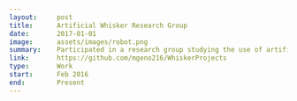 ```yaml
---
layout:     post
title:      Artificial Whisker Research Group
date:       2017-01-01
image:      assets/images/robot.png
summary:    Participated in a research group studying the use of artificial whiskers as sensors
link:       https://github.com/mgeno216/WhiskerProjects
type:       Work
start:      Feb 2016
end:        Present
---
```


